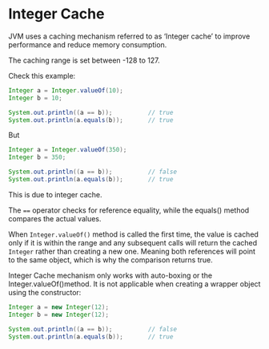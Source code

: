 # Integer Cache

JVM uses a caching mechanism referred to as ‘Integer cache’ to improve performance and reduce memory consumption.

The caching range is set between -128 to 127. 

Check this example:
```java
Integer a = Integer.valueOf(10);
Integer b = 10;

System.out.println((a == b));          // true
System.out.println(a.equals(b));       // true
```

But

```java
Integer a = Integer.valueOf(350);
Integer b = 350;

System.out.println((a == b));          // false
System.out.println(a.equals(b));       // true
```

This is due to integer cache.

The `==` operator checks for reference equality, while the equals() method compares the actual values.

When `Integer.valueOf()` method is called the first time, the value is cached only if it is within the range and any subsequent calls will return the cached `Integer` rather than creating a new one. 
Meaning both references will point to the same object, which is why the comparison returns true.

Integer Cache mechanism only works with auto-boxing or the Integer.valueOf()method. It is not applicable when creating a wrapper object using the constructor:

```java
Integer a = new Integer(12);
Integer b = new Integer(12);

System.out.println((a == b));          // false
System.out.println(a.equals(b));       // true
```
